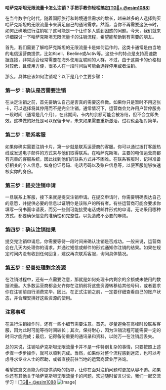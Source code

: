 **哈萨克斯坦无限流量卡怎么注销？手把手教你轻松搞定[[TG💪+ @esim1088](https://t.me/s/esim1088)]**

在当今数字化时代，随着国际旅行和跨境通信需求的增长，越来越多的人选择购买哈萨克斯坦的无限流量卡来满足自己的通讯需求。然而，当你不再需要这张卡时，如何正确地进行注销呢？这可能是一个让许多人感到困惑的问题。今天，我们就来详细探讨一下哈萨克斯坦无限流量卡的注销流程，希望能帮助到有需要的朋友。

首先，我们需要了解哈萨克斯坦的无限流量卡是如何运作的。这类卡通常是由当地的电信运营商提供，比如Kcell、Beeline或Activ等。这些卡的特点是支持高速数据连接，非常适合经常需要在海外使用互联网的人群。不过，由于这类卡的价格相对较低，且使用方便，很多人在一段时间后可能会选择停用或者注销。

那么，具体应该如何注销呢？以下是几个主要步骤：

### **第一步：确认是否需要注销**
在决定注销之前，首先要确认自己是否真的需要这样做。如果你只是暂时不用这张卡，可以选择将其停用而不是完全注销。通常情况下，运营商会允许用户暂停服务一段时间（通常是几个月），在此期间，卡内的余额可能会被冻结，但不会立即失效。这样做的好处是可以保留卡号，未来如果需要重新激活，过程也会相对简单。

### **第二步：联系客服**
如果你确实需要注销卡片，第一步就是联系运营商的客服。你可以通过拨打客服热线或发送电子邮件的方式来与他们取得联系。在哈萨克斯坦，主要的电信运营商都有完善的客服系统，因此找到他们的联系方式并不困难。在联系客服时，记得准备好相关的个人信息，如身份证号码、电话号码以及账户信息等，以便客服能够快速核实你的身份。

### **第三步：提交注销申请**
一旦联系上客服，接下来就是提交注销申请。在提交申请时，你需要明确表达自己的意愿，并提供必要的信息以证明你是该账户的所有者。有些运营商可能会要求你填写一份书面申请表，而另一些则可能接受电话或邮件形式的申请。无论采用哪种方式，都要确保信息的准确性和完整性，以免造成不必要的麻烦。

### **第四步：确认注销结果**
提交完注销申请后，你需要等待一段时间来确认注销是否成功。一般来说，运营商会在几天内处理你的请求，并通过短信或邮件的形式通知你注销的结果。如果在规定时间内没有收到任何回复，建议再次联系客服，询问具体情况。

### **第五步：妥善处理剩余资源**
在注销过程中，还有一点需要注意，那就是如何处理卡内剩余的余额或未使用的数据流量。大多数运营商都会允许你在注销前将这些资源转移给其他号码，或者要求你在注销前自行消费完毕。因此，在正式注销之前，一定要仔细查看自己的账户状态，并合理安排好这些资源的使用。

### **注意事项**
在进行注销操作时，还有一些小细节需要注意。首先，尽量避免在高峰时段联系客服，因为此时可能等待时间较长；其次，保持耐心，因为注销流程可能需要一定的时间才能完成；最后，记得备份重要的通讯录和资料，以防万一在注销后丢失。

总的来说，注销哈萨克斯坦无限流量卡并不是一件特别复杂的事情，只要按照上述步骤一步步操作，就可以顺利完成。当然，如果你对整个流程感到迷茫，也可以考虑寻求专业人士的帮助，或者直接前往当地的运营商营业厅咨询。

希望这篇文章能为你提供清晰的指导，让你在面对注销问题时更加从容不迫。如果你还有其他关于哈萨克斯坦无限流量卡的问题，欢迎随时留言讨论，我们一起交流学习！[[TG💪+ @esim1088](https://t.me/s/esim1088) ![Image](https://i.postimg.cc/4NQfJmqS/Snipaste-2025-05-13-00-14-12.png)]